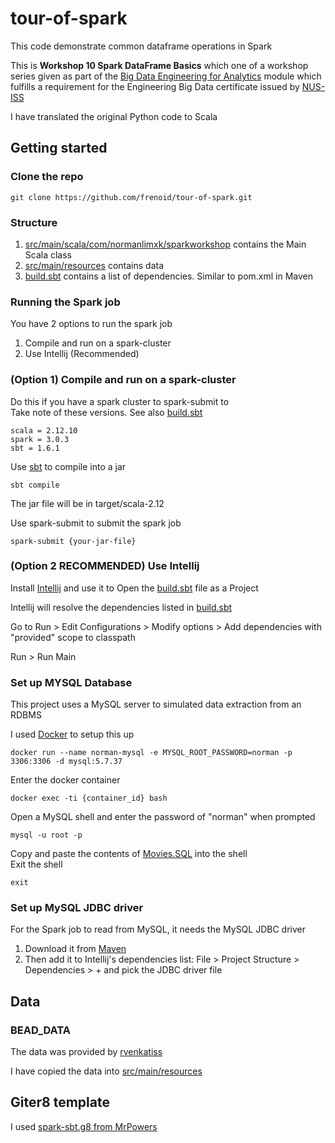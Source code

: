 # tour-of-spark

This code demonstrate common dataframe operations in Spark

This is **Workshop 10 Spark DataFrame Basics**  which one of a workshop series given as part of
the [Big Data Engineering for Analytics](https://www.iss.nus.edu.sg/executive-education/course/detail/big-data-engineering-for--analytics/data-science) module which fulfills a requirement for the Engineering Big Data certificate issued by [NUS-ISS](https://www.iss.nus.edu.sg/)

I have translated the original Python code to Scala
## Getting started

### Clone the repo
```
git clone https://github.com/frenoid/tour-of-spark.git
```
### Structure
1. [src/main/scala/com/normanlimxk/sparkworkshop](src/main/scala/com/normanlimxk/sparkworkshop) contains the Main Scala class 
2. [src/main/resources](src/main/resources) contains data
3. [build.sbt](./build.sbt) contains a list of dependencies. Similar to pom.xml in Maven

### Running the Spark job
You have 2 options to run the spark job
1. Compile and run on a spark-cluster
2. Use Intellij (Recommended)

### (Option 1) Compile and run on a spark-cluster
Do this if you have a spark cluster to spark-submit to <br />
Take note of these versions. See also [build.sbt](./build.sbt)
```
scala = 2.12.10
spark = 3.0.3
sbt = 1.6.1
```
Use [sbt]((https://www.scala-sbt.org/)) to compile into a jar
```
sbt compile
```
The jar file will be in target/scala-2.12

Use spark-submit to submit the spark job
```
spark-submit {your-jar-file}
```

### (Option 2 RECOMMENDED) Use Intellij
Install [Intellij](https://www.jetbrains.com/idea/) and use it to Open the [build.sbt](./build.sbt) file as a Project

Intellij will resolve the dependencies listed in [build.sbt](./build.sbt)

Go to Run > Edit Configurations > Modify options > Add dependencies with "provided" scope to classpath

Run > Run Main

### Set up MYSQL Database
This project uses a MySQL server to simulated data extraction from an RDBMS

I used [Docker](https://www.docker.com/) to setup this up
```
docker run --name norman-mysql -e MYSQL_ROOT_PASSWORD=norman -p 3306:3306 -d mysql:5.7.37
```
Enter the docker container
```
docker exec -ti {container_id} bash
```
Open a MySQL shell and enter the password of "norman" when prompted
```
mysql -u root -p
```
Copy and paste the contents of [Movies.SQL](src/main/resources/Movies.SQL) into the shell<br />
Exit the shell
```
exit
```

### Set up MySQL JDBC driver
For the Spark job to read from MySQL, it needs the MySQL JDBC driver <br />
1. Download it from [Maven](https://mvnrepository.com/artifact/mysql/mysql-connector-java/5.1.49) <br />
2. Then add it to Intellij's dependencies list: File > Project Structure > Dependencies > + and pick the JDBC driver file


## Data

### BEAD_DATA
The data was provided by [rvenkatiss](https://github.com/rvenkatiss/BEAD_DATA)

I have copied the data into [src/main/resources](src/main/resources)


## Giter8 template
I used  [spark-sbt.g8 from MrPowers](https://github.com/MrPowers/spark-sbt.g8)